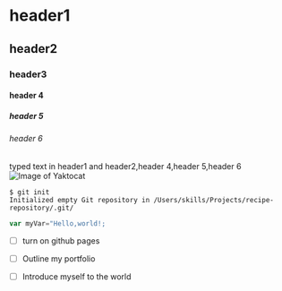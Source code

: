 # header1
## header2
### header3
#### header 4
##### header 5
###### header 6

typed text in header1 and header2,header 4,header 5,header 6
![Image of Yaktocat](https://octodex.github.com/images/yaktocat.png)
```
$ git init
Initialized empty Git repository in /Users/skills/Projects/recipe-repository/.git/
```
```javascript
var myVar="Hello,world!;
```
- [ ] turn on github pages
- [ ] Outline my portfolio
- [ ] Introduce myself to the world



